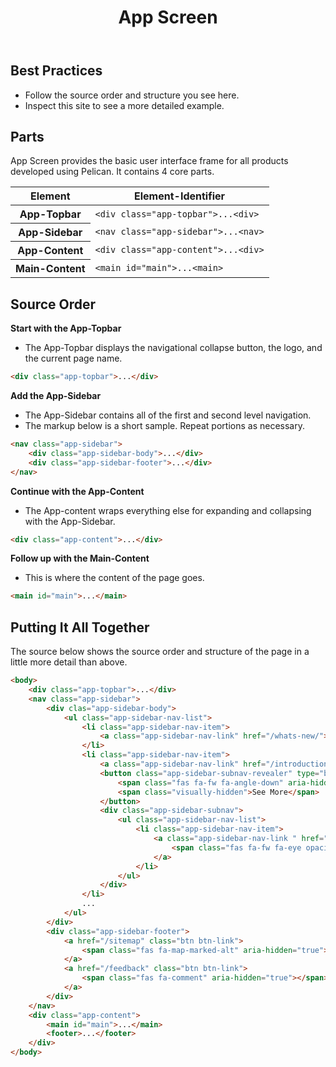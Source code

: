 ﻿---
title: App Screen
summary: The App Screen is the container for your digital product. 
tags: basic view, sidenav, topbar
layout: guide
eleventyNavigation:
  key: App Screen
  parent: Components
  order: 20
  excerpt: The App Screen is the container for your digital product. 
  img: /img/illustrations/illus-app-screen.svg
---

## Best Practices

- Follow the source order and structure you see here.
- Inspect this site to see a more detailed example.

## Parts

App Screen provides the basic user interface frame for all products developed using Pelican. It contains 4 core parts.

<div class="table-responsive">
    <table class="table mb-8">
        <thead>
            <tr>
                <th id="Element">Element</th>
                <th id="Element-Identifier">Element-Identifier</th>
            </tr>
        </thead>
        <tbody>
            <tr>
                <th id="App-Topbar">App-Topbar</th>
                <td headers="App-Topbar Element-Identifier"><code>&lt;div class="app-topbar"&gt;...&lt;div&gt;</code></td>
            </tr> 
            <tr>
                <th id="App-Sidebar">App-Sidebar</th>
                <td headers="App-Sidebar Element-Identifier"><code>&lt;nav class="app-sidebar"&gt;...&lt;nav&gt;</code></td>
            </tr> 
            <tr>
                <th id="App-Content">App-Content</th>
                <td headers="App-Content Element-Identifier"><code>&lt;div class="app-content"&gt;...&lt;div&gt;</code></td>
            </tr>
            <tr>
                <th id="Main-Content">Main-Content</th>
                <td headers="Main-Content Element-Identifier"><code>&lt;main id="main"&gt;...&lt;main&gt;</code></td>
            </tr>                         
        </tbody>
    </table>
</div>

## Source Order

**Start with the App-Topbar**

- The App-Topbar displays the navigational collapse button, the logo, and the current page name.

```html
<div class="app-topbar">...</div>
```

**Add the App-Sidebar**

- The App-Sidebar contains all of the first and second level navigation.
- The markup below is a short sample. Repeat portions as necessary.

```html
<nav class="app-sidebar">
    <div class="app-sidebar-body">...</div>
    <div class="app-sidebar-footer">...</div>
</nav>
```

**Continue with the App-Content**

- The App-content wraps everything else for expanding and collapsing with the App-Sidebar.

```html
<div class="app-content">...</div>
```

**Follow up with the Main-Content**

- This is where the content of the page goes.

```html
<main id="main">...</main>
```

## Putting It All Together

The source below shows the source order and structure of the page in a little more detail than above.

```html
<body>
    <div class="app-topbar">...</div>
    <nav class="app-sidebar">
        <div clas="app-sidebar-body">
            <ul class="app-sidebar-nav-list">
                <li class="app-sidebar-nav-item">
                    <a class="app-sidebar-nav-link" href="/whats-new/">What’s New</a>
                </li>
                <li class="app-sidebar-nav-item">
                    <a class="app-sidebar-nav-link" href="/introduction/">Introduction</a>
                    <button class="app-sidebar-subnav-revealer" type="button" data-bs-toggle="collapse" data-bs-target="#Introduction" aria-controls="Introduction" aria-expanded="false">
                        <span class="fas fa-fw fa-angle-down" aria-hidden="true"></span>
                        <span class="visually-hidden">See More</span>
                    </button>
                    <div class="app-sidebar-subnav">
                        <ul class="app-sidebar-nav-list">
                            <li class="app-sidebar-nav-item">
                                <a class="app-sidebar-nav-link " href="/introduction/considerations/">
                                    <span class="fas fa-fw fa-eye opacity-00" aria-hidden="true"></span> Important Considerations
                                </a>
                            </li>
                        </ul>
                    </div>
                </li>
                ...
            </ul>
        </div>
        <div class="app-sidebar-footer">
            <a href="/sitemap" class="btn btn-link">
                <span class="fas fa-map-marked-alt" aria-hidden="true"></span> Sitemap
            </a>
            <a href="/feedback" class="btn btn-link">
                <span class="fas fa-comment" aria-hidden="true"></span> Feedback
            </a>
        </div>
    </nav>
    <div class="app-content">
        <main id="main">...</main>
        <footer>...</footer>
    </div>
</body>
```



